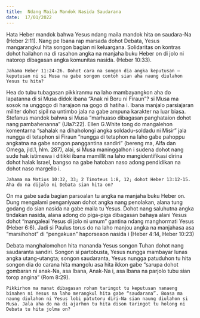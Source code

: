 ```yaml
---
title:  Ndang Maila Mandok Nasida Saudarana
date:  17/01/2022
---
```


Hata Heber mandok bahwa Yesus ndang maila mandok hita on saudara-Na (Heber 2:11). Nang pe Ibana rap marsada dohot Debata, Yesus mangarangkul hita songon bagian ni keluargana. Solidaritas on kontras dohot hailahon na di rasahon angka na manjaha buku Heber on di jolo ni natorop dibagasan angka komunitas nasida. (Heber 10:33).

`Jahama Heber 11:24-26. Dohot cara na songon dia angka keputusan – keputusan ni si Musa na gabe songon contoh sian aha naung diulahon Yesus tu hita?`

Hea do tubu tubagasan pikkiranmu na laho mambayangkon aha do lapatanna di si Musa didok ibana “Anak ni Boru ni Firaun”? si Musa ma sosok na unggogo di harajaon na gogo di hatiha i. Ibana manjalo parsiajaran militer dohot sipil na untimbo jala na gabe ampuna karakter na luar biasa. Stefanus mandok bahwa si Musa “marhuaso dibagasan panghataion dohot nang pambahenanna” (Ula7:22). Ellen G.White tong do mangalehon komentarna “sahalak na dihaholongi angka soldadu-soldadu ni Misir” jala nungga di tetaphon si Firaun “nungga di tetaphon na laho gabe pahoppu angkatna na gabe songon panggantina sandiri” (bereng ma, Alfa dan Omega, jld.1, hlm. 287), alai, si Musa maninggalhon i sudena dohot nang sude hak istimewa i ditikki ibana mamillit na laho mangidentifikasi dirina dohot halak Israel, bangso na gabe hatoban naso adong pendidikan na dohot naso margello i.

`Jahama ma Matius 10:32, 33; 2 Timoteus 1:8, 12; dohot Heber 13:12-15. Aha do na dijalo ni Debata sian hita on?`

On ma gabe sada bagian parsoalan tu angka na manjaha buku Heber on. Dung mengalami penganiyaan dohot angka nang penolakan, alana tung godang do sian nasida na gabe maila tu Yesus. Dohot nang saluhutna angka tindakan nasida, alana adong do piga-piga dibagasan bahaya alani Yesus dohot “mangaleai Yesus di jolo ni umum” gantina ndang manghormati Yesus (Heber 6:6). Jadi si Paulus torus do na laho manjou angka na manjahasa asa “marsihohot” di “pengakuan” haporseaon nasida i (Heber 4:14, Heber 10:23)

Debata manghalomohon hita mananda Yesus songon Tuhan dohot nang saudaranta sandiri. Songon si partobusta, Yesus nungga mambayar lunas angka utang-utangta; songon saudaranta, Yesus nungga patuduhon tu hita songon dia do carana hita mangolu asa hita ikkon gabe “sarupa dohot gombaran ni anak-Na, asa Ibana, Anak-Na i, asa Ibana na parjolo tubu sian torop angina” (Rom 8:29).

`Pikkirhon ma manat dibagasan roham taringot tu keputusan nanaeng binahen ni Yesus na laho merangkul hita gabe “saudarana”. Boasa ma naung diulahon ni Yesus lobi patutoru diri-Na sian naung diulahon si Musa. Jala aha do na di ajarhon tu hita dison taringot tu holong ni Debata tu hita jolma on?`